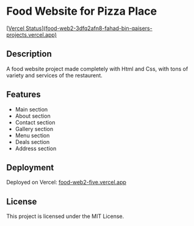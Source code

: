 # Food Website for Pizza Place

[[Vercel Status](https://vercel.com/fahad-bin-qaisers-projects/food-web2/deployments)][(food-web2-3dfq2afn8-fahad-bin-qaisers-projects.vercel.app)](https://vercel.com/fahad-bin-qaisers-projects/food-web2/Bh7w59ucGc8r5AxxF973FsKyd4fJ)

## Description

A food website project made completely with Html and Css, with tons of variety and services of the restaurent.

## Features

- Main section
- About section
- Contact section
- Gallery section
- Menu section
- Deals section
- Address section

## Deployment

Deployed on Vercel: [food-web2-five.vercel.app](https://food-web2-five.vercel.app)

## License

This project is licensed under the MIT License.
